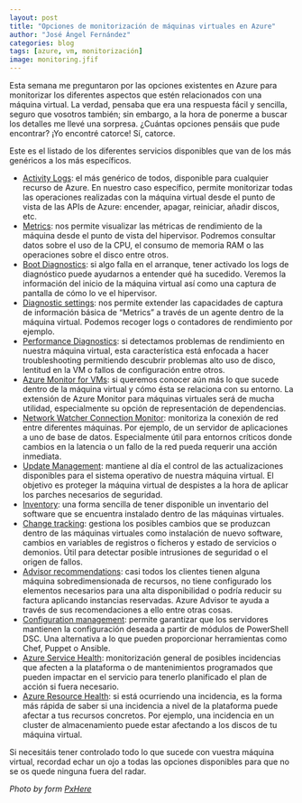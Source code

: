```yaml
---
layout: post
title: "Opciones de monitorización de máquinas virtuales en Azure"
author: "José Ángel Fernández"
categories: blog
tags: [azure, vm, monitorización]
image: monitoring.jfif
---
```


Esta semana me preguntaron por las opciones existentes en Azure para monitorizar los diferentes aspectos que estén relacionados con una máquina virtual. La verdad, pensaba que era una respuesta fácil y sencilla, seguro que vosotros también; sin embargo, a la hora de ponerme a buscar los detalles me llevé una sorpresa. ¿Cuántas opciones pensáis que pude encontrar? ¡Yo encontré catorce! Sí, catorce.

Este es el listado de los diferentes servicios disponibles que van de los más genéricos a los más específicos.

* [Activity Logs](https://docs.microsoft.com/en-us/azure/azure-resource-manager/management/view-activity-logs#azure-portal): el más genérico de todos, disponible para cualquier recurso de Azure. En nuestro caso específico, permite monitorizar todas las operaciones realizadas con la máquina virtual desde el punto de vista de las APIs de Azure: encender, apagar, reiniciar, añadir discos, etc.
* [Metrics](https://docs.microsoft.com/en-us/azure/azure-monitor/platform/metrics-supported#microsoftcomputevirtualmachines): nos permite visualizar las métricas de rendimiento de la máquina desde el punto de vista del hipervisor. Podremos consultar datos sobre el uso de la CPU, el consumo de memoria RAM o las operaciones sobre el disco entre otros.
* [Boot Diagnostics](https://docs.microsoft.com/en-us/azure/virtual-machines/troubleshooting/boot-diagnostics): si algo falla en el arranque, tener activado los logs de diagnóstico puede ayudarnos a entender qué ha sucedido. Veremos la información del inicio de la máquina virtual así como una captura de pantalla de cómo lo ve el hipervisor.
* [Diagnostic settings](https://docs.microsoft.com/en-us/azure/azure-monitor/insights/vminsights-enable-overview): nos permite extender las capacidades de captura de información básica de “Metrics” a través de un agente dentro de la máquina virtual. Podemos recoger logs o contadores de rendimiento por ejemplo.
* [Performance Diagnostics](https://docs.microsoft.com/en-us/azure/virtual-machines/troubleshooting/performance-diagnostics): si detectamos problemas de rendimiento en nuestra máquina virtual, esta característica está enfocada a hacer troubleshooting permitiendo descubrir problemas alto uso de disco, lentitud en la VM o fallos de configuración entre otros.
* [Azure Monitor for VMs](https://docs.microsoft.com/en-us/azure/azure-monitor/insights/vminsights-overview): si queremos conocer aún más lo que sucede dentro de la máquina virtual y cómo ésta se relaciona con su entorno. La extensión de Azure Monitor para máquinas virtuales será de mucha utilidad, especialmente su opción de representación de dependencias.
* [Network Watcher Connection Monitor](https://docs.microsoft.com/en-us/azure/network-watcher/connection-monitor): monitoriza la conexión de red entre diferentes máquinas. Por ejemplo, de un servidor de aplicaciones a uno de base de datos. Especialmente útil para entornos críticos donde cambios en la latencia o un fallo de la red pueda requerir una acción inmediata.
* [Update Management](https://docs.microsoft.com/en-us/azure/automation/automation-tutorial-update-management): mantiene al día el control de las actualizaciones disponibles para el sistema operativo de nuestra máquina virtual. El objetivo es proteger la máquina virtual de despistes a la hora de aplicar los parches necesarios de seguridad.
* [Inventory](https://docs.microsoft.com/en-us/azure/automation/automation-vm-inventory): una forma sencilla de tener disponible un inventario del software que se encuentra instalado dentro de las máquinas virtuales.
* [Change tracking](https://docs.microsoft.com/en-us/azure/automation/change-tracking): gestiona los posibles cambios que se produzcan dentro de las máquinas virtuales como instalación de nuevo software, cambios en variables de registros o ficheros y estado de servicios o demonios. Útil para detectar posible intrusiones de seguridad o el origen de fallos.
* [Advisor recommendations](https://docs.microsoft.com/en-us/azure/advisor/advisor-overview): casi todos los clientes tienen alguna máquina sobredimensionada de recursos, no tiene configurado los elementos necesarios para una alta disponibilidad o podría reducir su factura aplicando instancias reservadas. Azure Advisor te ayuda a través de sus recomendaciones a ello entre otras cosas.
* [Configuration management](https://docs.microsoft.com/en-us/azure/automation/automation-dsc-overview): permite garantizar que los servidores mantienen la configuración deseada a partir de módulos de PowerShell DSC. Una alternativa a lo que pueden proporcionar herramientas como Chef, Puppet o Ansible.
* [Azure Service Health](https://docs.microsoft.com/en-us/azure/service-health/service-health-overview): monitorización general de posibles incidencias que afecten a la plataforma o de mantenimientos programados que pueden impactar en el servicio para tenerlo planificado el plan de acción si fuera necesario.
* [Azure Resource Health](https://docs.microsoft.com/en-us/azure/service-health/resource-health-overview): si está ocurriendo una incidencia, es la forma más rápida de saber si una incidencia a nivel de la plataforma puede afectar a tus recursos concretos. Por ejemplo, una incidencia en un cluster de almacenamiento puede estar afectando a los discos de tu máquina virtual.

Si necesitáis tener controlado todo lo que sucede con vuestra máquina virtual, recordad echar un ojo a todas las opciones disponibles para que no se os quede ninguna fuera del radar.


*Photo by form [PxHere](https://pxhere.com/en/photo/893743)*
